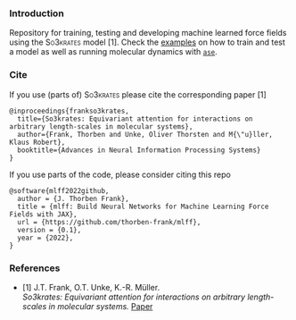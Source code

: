### Introduction
Repository for training, testing and developing machine learned force fields using the 
<span style="font-variant:small-caps;">So3krates</span> model [1]. Check the
[examples](https://github.com/thorben-frank/mlff/tree/v0.1/mlff/examples) on how to train and test a model as well as 
running molecular dynamics with [`ase`](https://wiki.fysik.dtu.dk/ase/).

### Cite
If you use (parts of) <span style="font-variant:small-caps;">So3krates</span> please cite the corresponding paper [1]
```
@inproceedings{frankso3krates,
  title={So3krates: Equivariant attention for interactions on arbitrary length-scales in molecular systems},
  author={Frank, Thorben and Unke, Oliver Thorsten and M{\"u}ller, Klaus Robert},
  booktitle={Advances in Neural Information Processing Systems}
}
```
If you use parts of the code, please consider citing this repo
```
@software{mlff2022github,
  author = {J. Thorben Frank},
  title = {mlff: Build Neural Networks for Machine Learning Force Fields with JAX},
  url = {https://github.com/thorben-frank/mlff},
  version = {0.1},
  year = {2022},
}
```
### References
* [1] J.T. Frank, O.T. Unke, K.-R. Müller.  
*So3krates: Equivariant attention for interactions on arbitrary length-scales in molecular systems.* [Paper](https://openreview.net/forum?id=tlUnxtAmcJq)

